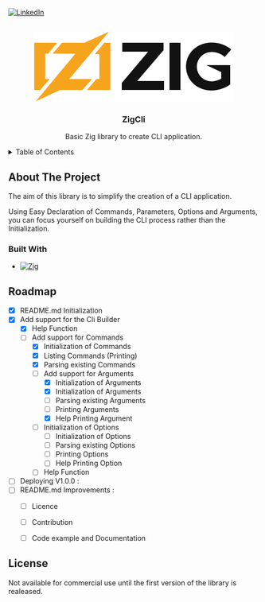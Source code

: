 [![LinkedIn][linkedin-shield]][linkedin-url]


<br />
<div align="center">
  <a href="https://github.com/camilleAmaury/ZigCli">
    <img src="images/zig-logo.svg" alt="Logo" width="400">
  </a>

  <h3 align="center">ZigCli</h3>

  <p align="center">
    Basic Zig library to create CLI application.
    <br />
  </p>
</div>


<details>
  <summary>Table of Contents</summary>
  <ol>
    <li>
      <a href="#about-the-project">About The Project</a>
      <ul>
        <li><a href="#built-with">Built With</a></li>
      </ul>
    </li>
    <li><a href="#roadmap">Roadmap</a></li>
    <li><a href="#license">License</a></li>
  </ol>
</details>



<!-- ABOUT THE PROJECT -->
## About The Project

The aim of this library is to simplify the creation of a CLI application.

Using Easy Declaration of Commands, Parameters, Options and Arguments, you can focus yourself on building the CLI process rather than the Initialization.


### Built With

* [![Zig][zig]][zig-url]




<!-- ROADMAP -->
## Roadmap

- [x] README.md Initialization
- [x] Add support for the Cli Builder
    - [x] Help Function
    - [ ] Add support for Commands
        - [x] Initialization of Commands
        - [x] Listing Commands (Printing)
        - [x] Parsing existing Commands
        - [ ] Add support for Arguments
            - [x] Initialization of Arguments
            - [x] Initialization of Arguments
            - [ ] Parsing existing Arguments
            - [ ] Printing Arguments
            - [x] Help Printing Argument
        - [ ] Initialization of Options
            - [ ] Initialization of Options
            - [ ] Parsing existing Options
            - [ ] Printing Options
            - [ ] Help Printing Option
        - [ ] Help Function
- [ ] Deploying V1.0.0 :
- [ ] README.md Improvements :
    - [ ] Licence
    - [ ] Contribution
    - [ ] Code example and Documentation



## License

Not available for commercial use until the first version of the library is realeased.

[linkedin-shield]: https://img.shields.io/badge/-LinkedIn-black.svg?style=for-the-badge&logo=linkedin&colorB=555
[linkedin-url]: https://fr.linkedin.com/in/camille-amaury-juge
[zig]:https://img.shields.io/badge/Zig-F7A41D?logo=zig&logoColor=fff&style=flat
[zig-url]: https://ziglang.org/
